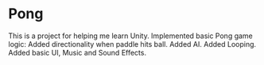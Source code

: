 # Pong
This is a project for helping me learn Unity.
Implemented basic Pong game logic:
  Added directionality when paddle hits ball.
  Added AI.
  Added Looping.
  Added basic UI, Music and Sound Effects.
